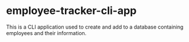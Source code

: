 # employee-tracker-cli-app
This is a CLI application used to create and add to a database containing employees and their information.
